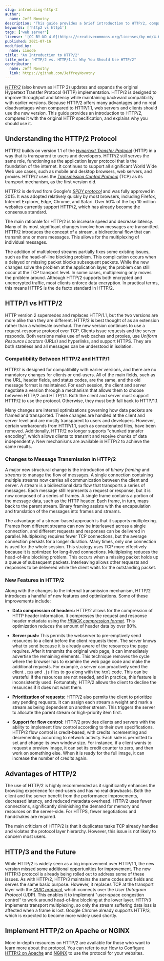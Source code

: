 ```yaml
---
slug: introducing-http-2
author:
  name: Jeff Novotny
description: 'This guide provides a brief introduction to HTTP/2, compares it with the original HTTP specification, and explains why you should use it.'
keywords: ['http2 vs http1']
tags: ['web server']
license: '[CC BY-ND 4.0](https://creativecommons.org/licenses/by-nd/4.0)'
published: 2021-07-16
modified_by:
  name: Linode
title: "An Introduction to HTTP/2"
title_meta: "HTTP/2 vs. HTTP/1.1: Why You Should Use HTTP/2"
contributor:
  name: Jeff Novotny
  link: https://github.com/JeffreyNovotny
---
```


[*HTTP/2*](https://en.wikipedia.org/wiki/HTTP/2) (also known as HTTP 2) updates and expands the original Hypertext Transfer Protocol (HTTP) implementation. HTTP/2 is designed to improve throughput and latency while maintaining backward compatibility with earlier versions. Because HTTP/2 offers many advantages and no real disadvantages when compared to HTTP/1.1, web servers and clients should use the new version. This guide provides an introduction to HTTP/2, compares it with the original HTTP specification, and explains why you should use it.

## Understanding the HTTP/2 Protocol

HTTP/2 builds on version 1.1 of the [*Hypertext Transfer Protocol*](https://en.wikipedia.org/wiki/Hypertext_Transfer_Protocol) (HTTP) in a way that is transparent to users and developers. HTTP/2 still serves the same role, functioning as the application layer protocol that is the foundation of the internet. It continues to support all significant World Wide Web use cases, such as mobile and desktop browsers, web servers, and proxies. HTTP/2 uses the [*Transmission Control Protocol*](https://en.wikipedia.org/wiki/Transmission_Control_Protocol) (TCP) as its transport mechanism, as the first version did.

HTTP/2 is derived from Google's [*SPDY protocol*](https://en.wikipedia.org/wiki/SPDY) and was fully approved in 2015. It was adopted relatively quickly by most browsers, including Firefox, Internet Explorer, Edge, Chrome, and Safari. Over 50% of the top 10 million websites currently support HTTP/2, which has already become the consensus standard.

The main rationale for HTTP/2 is to increase speed and decrease latency. Many of its most significant changes involve how messages are transmitted. HTTP/2 introduces the concept of a stream, a bidirectional flow that can transmit one or more messages. This allows for the multiplexing of individual messages.

The addition of multiplexed streams partially fixes some existing issues, such as the head-of-line blocking problem. This complication occurs when a delayed or missing packet blocks subsequent packets. While the new changes solve the problem at the application layer, the problem can still occur at the TCP transport level. In some cases, multiplexing only moves the problem around. Although HTTP/2 supports both encrypted and unencrypted traffic, most clients enforce data encryption. In practical terms, this means HTTPS is the de facto standard in HTTP/2.

## HTTP/1 vs HTTP/2

HTTP version 2 supersedes and replaces HTTP/1.1, but the two versions are more alike than they are different. HTTP/2 is best thought of as an extension rather than a wholesale overhaul. The new version continues to use a request-response protocol over TCP. Clients issue requests and the server responds. Both versions make use of web caches and proxies, use *Uniform Resource Locators* (URLs) and hyperlinks, and support HTTPS. They are both stateless and all messages can be understood in isolation.

### Compatibility Between HTTP/2 and HTTP/1

HTTP/2 is designed for compatibility with earlier versions, and there are no mandatory changes for clients or end-users. All of the main fields, such as the URL, header fields, and status codes, are the same, and the old message format is maintained. For each session, the client and server negotiate a version through a mechanism that allows them to choose between HTTP/2 and HTTP/1.1. Both the client and server must support HTTP/2 to use the protocol. Otherwise, they must both fall back to HTTP/1.1.

Many changes are internal optimizations governing how data packets are framed and transported. These changes are handled at the client and server level and are mostly transparent to users and developers. However, certain workarounds from HTTP/1.1, such as concatenated files, have been removed. Additionally, HTTP/2 no longer supports "chunked transfer encoding", which allows clients to transmit and receive chunks of data independently. New mechanisms are available in HTTP/2 to achieve the same results.

### Changes to Message Transmission in HTTP/2

A major new structural change is the introduction of *binary framing* and *streams* to manage the flow of messages. A single connection containing multiple streams now carries all communication between the client and server. A stream is a bidirectional data flow that transports a series of messages. Each message still represents a request or response, but it is now composed of a series of frames. A single frame contains a portion of the message data, such as the HTTP header. Each frame, in turn, maps back to the parent stream. Binary framing assists with the encapsulation and translation of the messages into frames and streams.

The advantage of a stream-based approach is that it supports multiplexing. Frames from different streams can now be interleaved across a single connection, and different requests and responses can be delivered in parallel. Multiplexing requires fewer TCP connections, but the average connection persists for a longer duration. Many times, only one connection is used for the whole session. This strategy uses TCP more effectively because it is optimized for long-lived connections. Multiplexing reduces the head-of-line blocking problem. This occurs when a missing packet holds up a queue of subsequent packets. Interleaving allows other requests and responses to be delivered while the client waits for the outstanding packet.

### New Features in HTTP/2

Along with the changes to the internal transmission mechanism, HTTP/2 introduces a handful of new features and optimizations. Some of these improvements include:

- **Data compression of headers:** HTTP/2 allows for the compression of HTTP header information. It compresses the request and response header metadata using the [*HPACK compression format*](https://tools.ietf.org/html/draft-ietf-httpbis-header-compression-12). This optimization reduces the amount of header data by over 80%.

- **Server push:** This permits the webserver to pre-emptively send resources to a client before the client requests them. The server knows what to send because it is already aware of the resources the page requires. After it transmits the original web page, it can immediately advertise the remaining elements. This technique removes the cycle where the browser has to examine the web page code and make the additional requests. For example, a server can proactively send the client `.css` and `.js` files to go along with the `html` code. This can be wasteful if the resources are not needed, and in practice, this feature is inconsistently used. Fortunately, HTTP/2 allows the client to decline the resources if it does not want them.

- **Prioritization of requests:** HTTP/2 also permits the client to prioritize any pending requests. It can assign each stream a weight and mark a stream as being dependent on another stream. This triggers the server to allocate the parent stream or high-priority item first.

- **Support for flow control:** HTTP/2 provides clients and servers with the ability to implement flow control according to their own specifications. HTTP/2 flow control is credit-based, with credits incrementing and decrementing according to network activity. Each side is permitted to set and change its own window size. For instance, if a client wants to request a preview image, it can set its credit counter to zero, and then work on something else. When it is ready for the full image, it can increase the number of credits again.

## Advantages of HTTP/2

The use of HTTP/2 is highly recommended as it significantly enhances the browsing experience for end-users and has no real drawbacks. Both the client and the server benefit from the performance improvements, decreased latency, and reduced metadata overhead. HTTP/2 uses fewer connections, significantly diminishing the demand for memory and resources on the server-side. For HTTPS, fewer negotiations and handshakes are required.

The main criticism of HTTP/2 is that it duplicates tasks TCP already handles and violates the protocol layer hierarchy. However, this issue is not likely to concern most users.

## HTTP/3 and the Future

While HTTP/2 is widely seen as a big improvement over HTTP/1.1, the new version missed some additional opportunities for improvement. The new HTTP/3 protocol is already being rolled out to address some of these issues. As with HTTP/2, HTTP/3 maintains the same codes and fields and serves the same basic purpose. However, it replaces TCP at the transport layer with the [*QUIC protocol*](https://en.wikipedia.org/wiki/QUIC), which connects over the *User Datagram Protocol* (UDP). This enables it to implement "user-space congestion control" to work around head-of-line blocking at the lower layer. HTTP/3 implements transport multiplexing, so only the stream suffering data loss is affected when a frame is lost. Google Chrome already supports HTTP/3, which is expected to become more widely used shortly.

## Implement HTTP/2 on Apache or NGINX

More in-depth resources on HTTP/2 are available for those who want to learn more about the protocol. You can refer to our [How to Configure HTTP/2 on Apache](/docs/guides/how-to-configure-http-2-on-apache) and [NGINX](/docs/guides/how-to-configure-http-2-on-nginx) to use the protocol for your websites.


